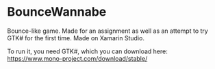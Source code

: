 # BounceWannabe
Bounce-like game. Made for an assignment as well as an attempt to try GTK# for the first time. Made on Xamarin Studio. 

To run it, you need GTK#, which you can download here: https://www.mono-project.com/download/stable/
